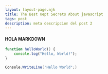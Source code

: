 ```yaml
---
layout: layout-page.njk
title: The Best Kept Secrets About javascript
tags: post
description: meta descripcion del post 2
---
```

#### HOLA MARKDOWN

```javascript
function helloWorld() {
    console.log("Hello, World!");
}
```

```csharp
Console.WriteLine("Hello World";)
```